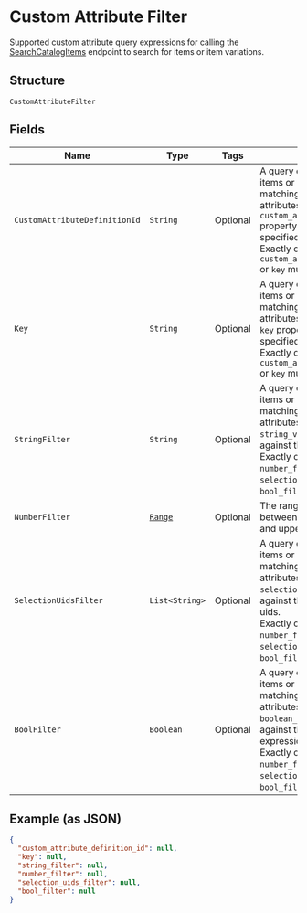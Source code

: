 
# Custom Attribute Filter

Supported custom attribute query expressions for calling the
[SearchCatalogItems](../../doc/api/catalog.md#search-catalog-items)
endpoint to search for items or item variations.

## Structure

`CustomAttributeFilter`

## Fields

| Name | Type | Tags | Description | Getter |
|  --- | --- | --- | --- | --- |
| `CustomAttributeDefinitionId` | `String` | Optional | A query expression to filter items or item variations by matching their custom attributes'<br>`custom_attribute_definition_id` property value against the the specified id.<br>Exactly one of `custom_attribute_definition_id` or `key` must be specified. | String getCustomAttributeDefinitionId() |
| `Key` | `String` | Optional | A query expression to filter items or item variations by matching their custom attributes'<br>`key` property value against the specified key.<br>Exactly one of `custom_attribute_definition_id` or `key` must be specified. | String getKey() |
| `StringFilter` | `String` | Optional | A query expression to filter items or item variations by matching their custom attributes'<br>`string_value`  property value against the specified text.<br>Exactly one of `string_filter`, `number_filter`, `selection_uids_filter`, or `bool_filter` must be specified. | String getStringFilter() |
| `NumberFilter` | [`Range`](../../doc/models/range.md) | Optional | The range of a number value between the specified lower and upper bounds. | Range getNumberFilter() |
| `SelectionUidsFilter` | `List<String>` | Optional | A query expression to filter items or item variations by matching  their custom attributes'<br>`selection_uid_values` values against the specified selection uids.<br>Exactly one of `string_filter`, `number_filter`, `selection_uids_filter`, or `bool_filter` must be specified. | List<String> getSelectionUidsFilter() |
| `BoolFilter` | `Boolean` | Optional | A query expression to filter items or item variations by matching their custom attributes'<br>`boolean_value` property values against the specified Boolean expression.<br>Exactly one of `string_filter`, `number_filter`, `selection_uids_filter`, or `bool_filter` must be specified. | Boolean getBoolFilter() |

## Example (as JSON)

```json
{
  "custom_attribute_definition_id": null,
  "key": null,
  "string_filter": null,
  "number_filter": null,
  "selection_uids_filter": null,
  "bool_filter": null
}
```

